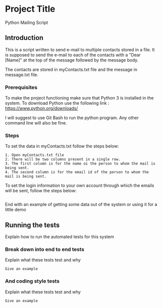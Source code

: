# Project Title

Python Mailing Script

## Introduction

This is a script written to send e-mail to multiple contacts stored in a file. It is supposed to send the e-mail to each of the contacts with a "Dear [Name]" at the top of the message followed by the message body.

The contacts are stored in myContacts.txt file and the message in message.txt file.

### Prerequisites


To make the project functioning make sure that Python 3 is installed in the system.
To download Python use the following link : https://www.python.org/downloads/

I will suggest to use Git Bash to run the python program. Any other command line will also be fine.


### Steps

To set the data in myContacts.txt follow the steps below:

```
1. Open myContacts.txt file 
2. There will be two columns present in a single row.
3. The first column is for the name oi the person to whom the mail is being sent.
4. The second column is for the email id of the person to whom the mail is being sent.
```

To set the login information to your own account through which the emails will be sent, follow the steps below:


```

```

End with an example of getting some data out of the system or using it for a little demo

## Running the tests

Explain how to run the automated tests for this system

### Break down into end to end tests

Explain what these tests test and why

```
Give an example
```

### And coding style tests

Explain what these tests test and why

```
Give an example
```

<!--
## Deployment

Add additional notes about how to deploy this on a live system

## Built With

* [Dropwizard](http://www.dropwizard.io/1.0.2/docs/) - The web framework used
* [Maven](https://maven.apache.org/) - Dependency Management
* [ROME](https://rometools.github.io/rome/) - Used to generate RSS Feeds

## Contributing

Please read [CONTRIBUTING.md](https://gist.github.com/PurpleBooth/b24679402957c63ec426) for details on our code of conduct, and the process for submitting pull requests to us.

## Versioning

We use [SemVer](http://semver.org/) for versioning. For the versions available, see the [tags on this repository](https://github.com/your/project/tags). 



## Authors

* **Billie Thompson** - *Initial work* - [PurpleBooth](https://github.com/PurpleBooth)

See also the list of [contributors](https://github.com/your/project/contributors) who participated in this project.

## License

This project is licensed under the MIT License - see the [LICENSE.md](LICENSE.md) file for details

## Acknowledgments

* Hat tip to anyone whose code was used
* Inspiration
* etc

